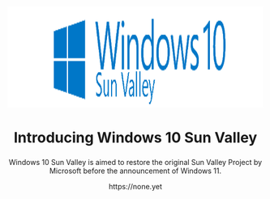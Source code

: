 <div align="center">
  <img height="200" src="https://github.com/win10sunvalley/.github/blob/main/branding.png"  />
</div>

###

<h1 align="center">Introducing Windows 10 Sun Valley</h1>

###

<p align="center">Windows 10 Sun Valley is aimed to restore the original Sun Valley Project by Microsoft before the announcement of Windows 11.</p

###

<p align="center">https://none.yet</p>

###
